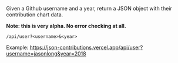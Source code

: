 Given a Github username and a year, return a JSON object with their contribution chart data.

**Note: this is very alpha. No error checking at all.**

```
/api/user?<username>&<year>
```

Example: https://json-contributions.vercel.app/api/user?username=jasonlong&year=2018
